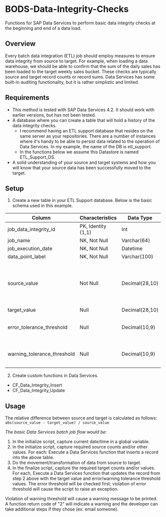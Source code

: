 # BODS-Data-Integrity-Checks
Functions for SAP Data Services to perform basic data integrity checks at the beginning and end of a data load. 

## Overview
Every batch data integration (ETL) job should employ measures to ensure data integrity from source to target. For example, when loading a data warehouse, we should be able to confirm that the sum of the daily sales has been loaded to the target weekly sales bucket. These checks are typically source and target record counts or record sums. Data Services has some built-in auditing functionality, but it is rather simplistic and limited.

## Requirements
- This method is tested with SAP Data Services 4.2. It should work with earlier versions, but has not been tested.
- A database where you can create a table that will hold a history of the data integrity checks.
  - I recommend having an ETL support database that resides on the same server as your repositories. There are a number of instances where it's handy to be able to persist data related to the operation of Data Services. In my example, the name of the DB is etl_support.
  - In the functions below we assume this Datastore is named ETL_Support_DS.
- A solid understanding of your source and target systems and how you will know that your source data has been successfully moved to the target.

## Setup
1. Create a new table in your ETL Support database. Below is the basic schema used in this example.

| Column | Characteristics | Data Type | Notes |
| --- | --- | --- | --- |
| job_data_integrity_id | PK, Identity (1,1) | Int | Update key |
| job_name | NK, Not Null | Varchar(64) |
| job_execution_date | NK, Not Null | Datetime |
| data_point_label | NK, Not Null | Varchar(100) |
| source_value | Not Null | Decimal(28,10) | 28 is the max precision Data Services can handle. |
| target_value | Null | Decimal(28,10) |
| error_tolerance_threshold | Null | Decimal(10,9) | Optional, -1 indicates disregard |
| warning_tolerance_threshold | Null | Decimal(10,9) | Optional, -1 indicates disregard |

2. Create custom functions in Data Services. 
- CF_Data_Integrity_Insert
- CF_Data_Integrity_Update

## Usage
The relative difference between source and target is calculated as follows: `abs(source_value - target_value) / source_value`

*The basic Data Services batch job flow would be:*
1. In the initialize script, capture current date/time in a global variable.
2. In the initialize script, capture required source counts and/or other values. For each: Execute a Data Services function that inserts a record into the above table. 
3. Do the movement/transformation of data from source to target.
4. In the finalize script, capture the required target counts and/or values. For each, Execute a Data Services function that updates the record from step 2 above with the target value and error/warning tolerance threshold values. The error threshold will be checked first; violation of error threshold will cause the script to raise an exception.

Violation of warning threshold will cause a warning message to be printed. A function return code of "2" will indicate a warning and the developer can take additional steps if they chose (ex: email someone).

